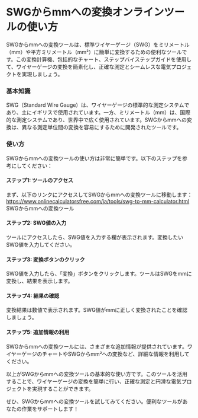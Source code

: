SWGからmmへの変換オンラインツールの使い方
=======================

SWGからmmへの変換ツールは、標準ワイヤーゲージ（SWG）をミリメートル（mm）や平方ミリメートル（mm²）に簡単に変換するための便利なツールです。この変換計算機、包括的なチャート、ステップバイステップガイドを使用して、ワイヤーゲージの変換を簡素化し、正確な測定とシームレスな電気プロジェクトを実現しましょう。

### 基本知識

SWG（Standard Wire Gauge）は、ワイヤーゲージの標準的な測定システムであり、主にイギリスで使用されています。一方、ミリメートル（mm）は、国際的な測定システムであり、世界中で広く使用されています。SWGからmmへの変換は、異なる測定単位間の変換を容易にするために開発されたツールです。

### 使い方

SWGからmmへの変換ツールの使い方は非常に簡単です。以下のステップを参考にしてください：

#### ステップ1: ツールのアクセス

まず、以下のリンクにアクセスしてSWGからmmへの変換ツールに移動します：https://www.onlinecalculatorsfree.com/ja/tools/swg-to-mm-calculator.html SWGからmmへの変換ツール

#### ステップ2: SWG値の入力

ツールにアクセスしたら、SWG値を入力する欄が表示されます。変換したいSWG値を入力してください。

#### ステップ3: 変換ボタンのクリック

SWG値を入力したら、「変換」ボタンをクリックします。ツールはSWGをmmに変換し、結果を表示します。

#### ステップ4: 結果の確認

変換結果は数値で表示されます。SWG値がmmに正しく変換されたことを確認しましょう。

#### ステップ5: 追加情報の利用

SWGからmmへの変換ツールには、さまざまな追加情報が提供されています。ワイヤーゲージのチャートやSWGからmm²への変換など、詳細な情報を利用してください。

以上がSWGからmmへの変換ツールの基本的な使い方です。このツールを活用することで、ワイヤーゲージの変換を簡単に行い、正確な測定と円滑な電気プロジェクトを実現することができます。

ぜひ、SWGからmmへの変換ツールを試してみてください。便利なツールがあなたの作業をサポートします！